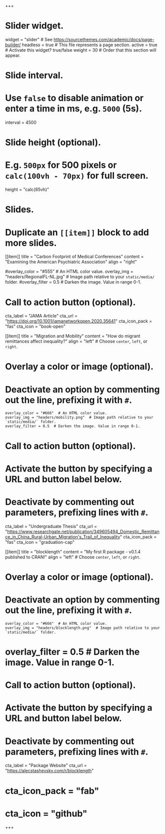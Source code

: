 +++
# Slider widget.
widget = "slider"  # See https://sourcethemes.com/academic/docs/page-builder/
headless = true  # This file represents a page section.
active = true  # Activate this widget? true/false
weight = 30  # Order that this section will appear.

# Slide interval.
# Use `false` to disable animation or enter a time in ms, e.g. `5000` (5s).
interval = 4500

# Slide height (optional).
# E.g. `500px` for 500 pixels or `calc(100vh - 70px)` for full screen.
height = "calc(85vh)"

# Slides.
# Duplicate an `[[item]]` block to add more slides.

[[item]]
  title = "Carbon Footprint of Medical Conferences"
  content = "Examining the American Psychiatric Association"
  align = "right"

  #overlay_color = "#555"  # An HTML color value.
  overlay_img = "headers/RegionalFL-NL.jpg"  # Image path relative to your `static/media/` folder.
  #overlay_filter = 0.5  # Darken the image. Value in range 0-1.
  
  # Call to action button (optional).
  cta_label = "JAMA Article"
  cta_url = "https://doi.org/10.1001/jamanetworkopen.2020.35641"
  cta_icon_pack = "fas"
  cta_icon = "book-open"
  
[[item]]
  title = "Migration and Mobility"
  content = "How do migrant remittances affect inequality?"
  align = "left"  # Choose `center`, `left`, or `right`.

  # Overlay a color or image (optional).
  # Deactivate an option by commenting out the line, prefixing it with `#`.
    overlay_color = "#666"  # An HTML color value.
    overlay_img = "headers/mobility.png"  # Image path relative to your `static/media/` folder.
    overlay_filter = 0.5  # Darken the image. Value in range 0-1.

  # Call to action button (optional).
  #   Activate the button by specifying a URL and button label below.
  #   Deactivate by commenting out parameters, prefixing lines with `#`.
  

  cta_label = "Undergraduate Thesis"
  cta_url = "https://www.researchgate.net/publication/349605494_Domestic_Remittance_in_China_Rural-Urban_Migration's_Trail_of_Inequality"
  cta_icon_pack = "fas"
  cta_icon = "graduation-cap"
  
  
  
  
[[item]]
  title = "blocklength"
  content = "My first R package - v0.1.4 published to CRAN!"
  align = "left"  # Choose `center`, `left`, or `right`.

  # Overlay a color or image (optional).
  # Deactivate an option by commenting out the line, prefixing it with `#`.
    overlay_color = "#666"  # An HTML color value.
    overlay_img = "headers/blocklength.png"  # Image path relative to your `static/media/` folder.
  # overlay_filter = 0.5  # Darken the image. Value in range 0-1.

  # Call to action button (optional).
  #   Activate the button by specifying a URL and button label below.
  #   Deactivate by commenting out parameters, prefixing lines with `#`.
  

  cta_label = "Package Website"
  cta_url = "https://alecstashevsky.com/r/blocklength"
  # cta_icon_pack = "fab"
  # cta_icon = "github"

+++
